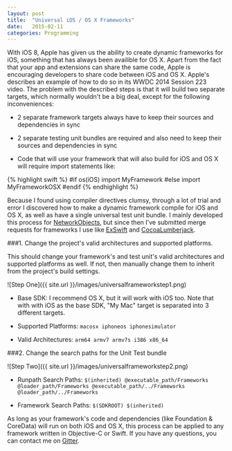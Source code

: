 ```yaml
---
layout: post
title:  "Universal iOS / OS X Frameworks"
date:   2015-02-11
categories: Programming
---
```


With iOS 8, Apple has given us the ability to create dynamic frameworks for iOS, something that has always been availible for OS X. Apart from the fact that your app and extensions can share the same code, Apple is encouraging developers to share code between iOS and OS X. Apple's describes an example of how to do so in its WWDC 2014 Session 223 video. The problem with the described steps is that it will build two separate targets, which normally wouldn't be a big deal, except for the following inconveniences:

- 2 separate framework targets always have to keep their sources and dependencies in sync

- 2 separate testing unit bundles are required and also need to keep their sources and dependencies in sync

- Code that will use your framework that will also build for iOS and OS X will require import statements like:

{% highlight swift %}
#if os(iOS)
    import MyFramework
#else
    import MyFrameworkOSX
#endif
{% endhighlight %}

Because I found using compiler directives clumsy, through a lot of trial and error I discovered how to make a dynamic framework compile for iOS and OS X, as well as have a single universal test unit bundle. I mainly developed this process for [NetworkObjects][NetworkObjects], but since then I've submitted merge requests for frameworks I use like [ExSwift][ExSwiftMergeRequest] and [CocoaLumberjack][CocoaLumberjackMergeRequest].

[NetworkObjects]: https://github.com/colemancda/NetworkObjects
[ExSwiftMergeRequest]:https://github.com/pNre/ExSwift/pull/76
[CocoaLumberjackMergeRequest]: https://github.com/CocoaLumberjack/CocoaLumberjack/pull/341

###1. Change the project's valid architectures and supported platforms.

This should change your framework's and test unit's valid architectures and supported platforms as well. If not, then manually change them to inherit from the project's build settings.

![Step One]({{ site.url }}/images/universalframeworkstep1.png)

- Base SDK: I recommend OS X, but it will work with iOS too. Note that with with iOS as the base SDK, "My Mac" target is separated into 3 different targets.

- Supported Platforms: ```macosx iphoneos iphonesimulator```

- Valid Architectures: ```arm64 armv7 armv7s i386 x86_64```

###2. Change the search paths for the Unit Test bundle

![Step Two]({{ site.url }}/images/universalframeworkstep2.png)

- Runpath Search Paths: ```$(inherited) @executable_path/Frameworks @loader_path/Frameworks @executable_path/../Frameworks @loader_path/../Frameworks```

- Framework Search Paths: ```$(SDKROOT) $(inherited)```

As long as your framework's code and dependencies (like Foundation & CoreData) will run on both iOS and OS X, this process can be applied to any framework written in Objective-C or Swift. If you have any questions, you can contact me on [Gitter](https://gitter.im/colemancda/colemancda.github.io).

